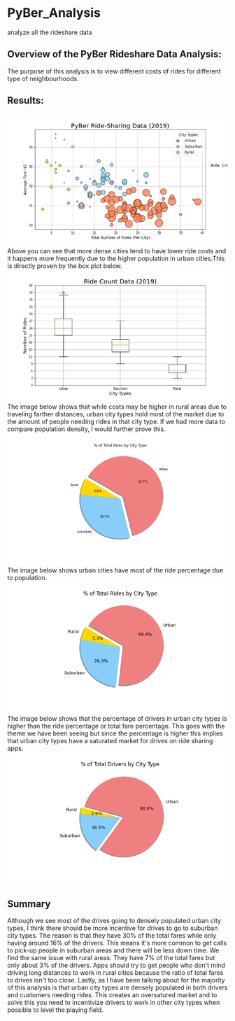 # PyBer_Analysis
analyze all the rideshare data
## Overview of the PyBer Rideshare Data Analysis:
The purpose of this analysis is to view different costs of rides for different type of neighbourhoods.
## Results:
![alt text](https://github.com/kajev/PyBer_Analysis/blob/main/analysis/Fig1.png)
Above you can see that more dense cities tend to have lower ride costs and it happens more frequently due to the higher population in urban cities.This is directly proven by the box plot below.
![alt text](https://github.com/kajev/PyBer_Analysis/blob/main/analysis/Fig2.png)
The image below shows that while costs may be higher in rural areas due to traveling farther distances, urban city types hold most of the market due to the amount of people needing rides in that city type. If we had more data to compare population density, I would further prove this.
![alt text](https://github.com/kajev/PyBer_Analysis/blob/main/analysis/Fig5.png)
The image below shows urban cities have most of the ride percentage due to population.
![alt text](https://github.com/kajev/PyBer_Analysis/blob/main/analysis/Fig6.png)
The image below shows that the percentage of drivers in urban city types is higher than the ride percentage or total fare percentage. This goes with the theme we have been seeing but since the percentage is higher this implies that urban city types have a saturated market for drives on ride sharing apps.
![alt text](https://github.com/kajev/PyBer_Analysis/blob/main/analysis/Fig7.png)
## Summary
Although we see most of the drives going to densely populated urban city types, I think there should be more incentive for drives to go to suburban city types. The reason is that they have 30% of the total fares while only having around 16% of the drivers. This means it's more common to get calls to pick-up people in suburban areas and there will be less down time.
We find the same issue with rural areas. They have 7% of the total fares but only about 3% of the drivers. Apps should try to get people who don't mind driving long distances to work in rural cities because the ratio of total fares to drives isn't too close.
Lastly, as I have been talking about for the majority of this analysis is that urban city types are densely populated in both drivers and customers needing rides. This creates an oversatured market and to solve this you need to incentivize drivers to work in other city types when possible to level the playing field.
